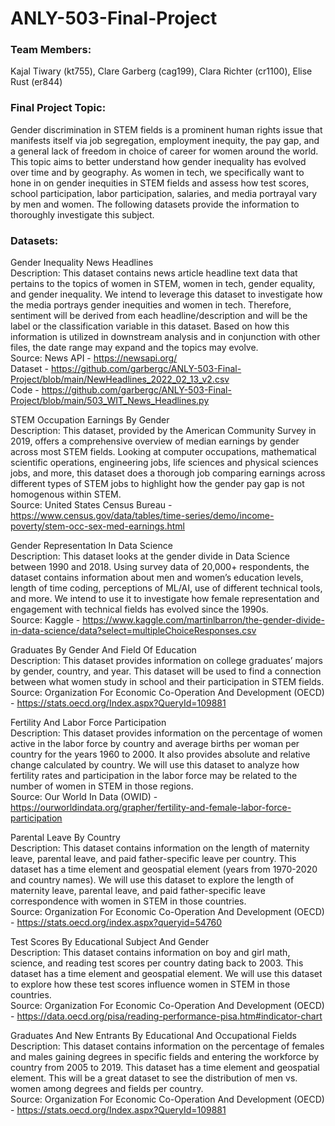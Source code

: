 # ANLY-503-Final-Project

### Team Members:
Kajal Tiwary (kt755), Clare Garberg (cag199), Clara Richter (cr1100), Elise Rust (er844) 

### Final Project Topic:
Gender discrimination in STEM fields is a prominent human rights issue that manifests itself via job segregation, employment inequity, the pay gap, and a general lack of freedom in choice of career for women around the world. This topic aims to better understand how gender inequality has evolved over time and by geography. As women in tech, we specifically want to hone in on gender inequities in STEM fields and assess how test scores, school participation, labor participation, salaries, and media portrayal vary by men and women. The following datasets provide the information to thoroughly investigate this subject.  

### Datasets:
Gender Inequality News Headlines <br />
Description: This dataset contains news article headline text data that pertains to the topics of women in STEM, women in tech, gender equality, and gender inequality. We intend to leverage this dataset to investigate how the media portrays gender inequities and women in tech. Therefore, sentiment will be derived from each headline/description and will be the label or the classification variable in this dataset. Based on how this information is utilized in downstream analysis and in conjunction with other files, the date range may expand and the topics may evolve. <br />
Source: News API - https://newsapi.org/ <br /> 
Dataset - https://github.com/garbergc/ANLY-503-Final-Project/blob/main/NewHeadlines_2022_02_13_v2.csv <br />
Code - https://github.com/garbergc/ANLY-503-Final-Project/blob/main/503_WIT_News_Headlines.py <br />

STEM Occupation Earnings By Gender <br />
Description:
This dataset, provided by the American Community Survey in 2019, offers a comprehensive overview of median earnings by gender across most STEM fields. Looking at computer occupations, mathematical scientific operations, engineering jobs, life sciences and physical sciences jobs, and more, this dataset does a thorough job comparing earnings across different types of STEM jobs to highlight how the gender pay gap is not homogenous within STEM. <br />
Source: United States Census Bureau - https://www.census.gov/data/tables/time-series/demo/income-poverty/stem-occ-sex-med-earnings.html <br />

Gender Representation In Data Science <br />
Description: 
This dataset looks at the gender divide in Data Science between 1990 and 2018. Using survey data of 20,000+ respondents, the dataset contains information about men and women’s education levels, length of time coding, perceptions of ML/AI, use of different technical tools, and more. We intend to use it to investigate how female representation and engagement with technical fields has evolved since the 1990s. <br />
Source: Kaggle - https://www.kaggle.com/martinlbarron/the-gender-divide-in-data-science/data?select=multipleChoiceResponses.csv <br />

Graduates By Gender And Field Of Education <br />
Description: 
This dataset provides information on college graduates’ majors by gender, country, and year. This dataset will be used to find a connection between what women study in school and their participation in STEM fields. <br />
Source: Organization For Economic Co-Operation And Development (OECD) - https://stats.oecd.org/Index.aspx?QueryId=109881 <br />

Fertility And Labor Force Participation <br />
Description:
This dataset provides information on the percentage of women active in the labor force by country and average births per woman per country for the years 1960 to 2000. It also provides absolute and relative change calculated by country. We will use this dataset to analyze how fertility rates and participation in the labor force may be related to the number of women in STEM in those regions. <br />
Source: Our World In Data (OWID) - https://ourworldindata.org/grapher/fertility-and-female-labor-force-participation <br />

Parental Leave By Country <br />
Description:
This dataset contains information on the length of maternity leave, parental leave, and paid father-specific leave per country. This dataset has a time element and geospatial element (years from 1970-2020 and country names). We will use this dataset to explore the length of maternity leave, parental leave, and paid father-specific leave correspondence with women in STEM in those countries. <br />
Source: Organization For Economic Co-Operation And Development (OECD) - https://stats.oecd.org/index.aspx?queryid=54760 <br />

Test Scores By Educational Subject And Gender  <br />
Description: This dataset contains information on boy and girl math, science, and reading test scores per country dating back to 2003. This dataset has a time element and geospatial element. We will use this dataset to explore how these test scores influence women in STEM in those countries. <br />
Source: Organization For Economic Co-Operation And Development (OECD) - https://data.oecd.org/pisa/reading-performance-pisa.htm#indicator-chart <br />

Graduates And New Entrants By Educational And Occupational Fields  <br />
Description: This dataset contains information on the percentage of females and males gaining degrees in specific fields and entering the workforce by country from 2005 to 2019. This dataset has a time element and geospatial element. This will be a great dataset to see the distribution of men vs. women among degrees and fields per country. <br />
Source: Organization For Economic Co-Operation And Development (OECD) - https://stats.oecd.org/Index.aspx?QueryId=109881 <br />
